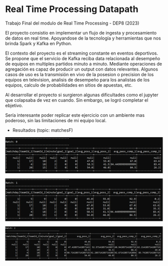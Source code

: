 # Real Time Processing Datapath
Trabajo Final del modulo de Real Time Processing - DEP8 (2023)

El proyecto consistio en implementar un flujo de ingesta y procesamiento de datos en real time. Apoyandose de la tecnología y herramientas que nos brinda Spark y Kafka en Python.

El contexto del proyecto es el streaming constante en eventos deportivos. Se propone que el servicio de Kafka reciba data relacionada al desempeño de equipos en multiples partidos minuto a minuto. Mediante operaciones de agregación es capaz de producir un output con datos relevantes. Algunos casos de uso es la transmisión en vivo de la posesion o precision de los equipos en television, analisis de desempeño para los analistas de los equipos, calculo de probabilidades en sitios de apuestas, etc.

Al desarrollar el proyecto si surgieron algunas dificultades como el jupyter que colapsaba de vez en cuando. Sin embargo, se logró completar el ebjetivo. 

Sería interesante poder replicar este ejercicio con un ambiente mas poderoso, sin las limitaciones de mi equipo local.

- Resultados (topic: matchesF)

![alt text](https://raw.githubusercontent.com/ErickDany/datapath-streaming-spark-kafka/main/sebastianPeralta/assets/first.PNG)

![alt text](https://raw.githubusercontent.com/ErickDany/datapath-streaming-spark-kafka/main/sebastianPeralta/assets/sec.PNG)

![alt text](https://raw.githubusercontent.com/ErickDany/datapath-streaming-spark-kafka/main/sebastianPeralta/assets/third.PNG)

